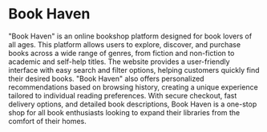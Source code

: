 # Book Haven

"Book Haven" is an online bookshop platform designed for book lovers of all ages. This platform allows users to explore, discover, and purchase books across a wide range of genres, from fiction and non-fiction to academic and self-help titles. The website provides a user-friendly interface with easy search and filter options, helping customers quickly find their desired books. "Book Haven" also offers personalized recommendations based on browsing history, creating a unique experience tailored to individual reading preferences. With secure checkout, fast delivery options, and detailed book descriptions, Book Haven is a one-stop shop for all book enthusiasts looking to expand their libraries from the comfort of their homes.
